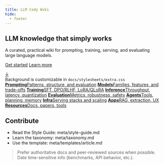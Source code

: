 ```yaml
---
title: LLM Cody Wiki
hide:
  - footer
---
```


<section class="hero">
  <div class="hero__content">
    <h1>LLM knowledge that simply works</h1>
    <p class="tagline">A curated, practical wiki for prompting, training, serving, and evaluating large language models.</p>
    <p class="buttons">
      <a class="md-button md-button--primary" href="prompting/overview/">Get started</a>
      <a class="md-button" href="resources/">Learn more</a>
    </p>
  </div>
  <a class="hero__scroll" href="#start" aria-label="Scroll">
    ↓
  </a>
  <div class="hero__credit">Background is customizable in <code>docs/stylesheets/extra.css</code></div>
  
</section>

<section id="start" class="tiles">
  <a class="tile" href="prompting/overview/"><strong>Prompting</strong><span>Patterns, structure, and evaluation</span></a>
  <a class="tile" href="models/overview/"><strong>Models</strong><span>Families, features, and trade-offs</span></a>
  <a class="tile" href="training/overview/"><strong>Training</strong><span>SFT, DPO/RLHF, LoRA/QLoRA</span></a>
  <a class="tile" href="inference/overview/"><strong>Inference</strong><span>Throughput, latency, quantization</span></a>
  <a class="tile" href="evaluation/overview/"><strong>Evaluation</strong><span>Metrics, robustness, safety</span></a>
  <a class="tile" href="agents/overview/"><strong>Agents</strong><span>Tools, planning, memory</span></a>
  <a class="tile" href="infrastructure/overview/"><strong>Infra</strong><span>Serving stacks and scaling</span></a>
  <a class="tile" href="applications/overview/"><strong>Apps</strong><span>RAG, extraction, UX</span></a>
  <a class="tile" href="resources/"><strong>Resources</strong><span>Docs, papers, tools</span></a>
  
</section>

## Contribute
- Read the Style Guide: meta/style-guide.md
- Learn the taxonomy: meta/taxonomy.md
- Use the template: meta/templates/article.md

> Prefer authoritative docs and peer-reviewed sources when possible. Date time-sensitive info (benchmarks, API behavior, etc.).
